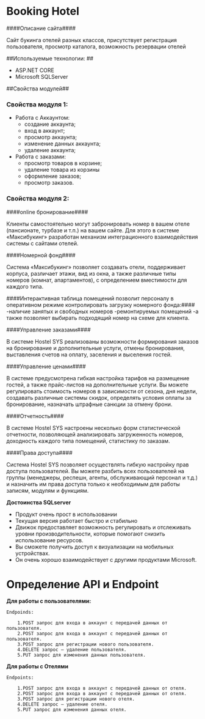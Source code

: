 # Booking Hotel
####Описание сайта####

Сайт букинга отелей разных классов, присутствует регистрация пользователя, просмотр каталога, возможность резервации отелей

##Используемые технологии: ##
  - ASP.NET CORE
  - Microsoft SQLServer

##Свойства модулей##
  ### Свойства модуля 1: ###
- Работа с Аккаунтом:
    - создание аккаунта;
    - вход в аккаунт;
    - просмотр аккаунта;
    - изменение данных аккаунта;
    - удаление аккаунта;
 - Работа с заказами:
    - просмотр товаров в корзине;
    - удаление товара из корзины
    - оформление заказов;
    - просмотр заказов.

### Свойства модуля 2: ###
####online бронирование####

Клиенты самостоятельно могут забронировать номер в вашем отеле (пансионате, турбазе и т.п.) на вашем сайте. Для этого в системе «Максибукинг» разработан механизм интеграционного взаимодействия системы с сайтами отелей.

####Номерной фонд####

Система «Максибукинг» позволяет создавать отели, поддерживает корпуса, различает этажи, вид из окна, а также различные типы номеров (комнат, апартаментов), с определением вместимости для каждого типа.

####Интерактивная таблица помещений позволит персоналу в оперативном режиме контролировать загрузку номерного фонда:####
-наличие занятых и свободных номеров
-ремонтируемых помещений
-а также позволяет выбирать подходящий номер на схеме для клиента.

####Управление заказами####

В системе Hostel SYS реализованы возможности формирования заказов на бронирование и дополнительные услуги, отмены бронирования, выставления счетов на оплату, заселения и выселения гостей.

####Управление ценами####

В системе предусмотрена гибкая настройка тарифов на размещение гостей, а также прайс-листов на дополнительные услуги. Вы можете регулировать стоимость номеров в зависимости от сезона, дня недели, создавать различные системы скидок, определять условия оплаты за бронирование, назначать штрафные санкции за отмену брони.

####Отчетность####

В системе Hostel SYS настроены несколько форм статистической отчетности, позволяющей анализировать загруженность номеров, доходность каждого типа помещений, статистику по заказам.

####Права доступа####

Система Hostel SYS позволяет осуществлять гибкую настройку прав доступа пользователей. Вы можете разбить всех пользователей на группы (менеджеры, респешн, агенты, обслуживающий персонал и т.д.) и назначить им права доступа только к необходимым для работы записям, модулям и функциям.
    
**Достоинства SQLserver**
  - Продукт очень прост в использовании
  - Текущая версия работает быстро и стабильно
  - Движок предоставляет возможность регулировать и отслеживать уровни производительности, которые помогают снизить использование ресурсов.
  - Вы сможете получить доступ к визуализации на мобильных устройствах.
  - Он очень хорошо взаимодействует с другими продуктами Microsoft.

# Определение API и Endpoint

**Для работы с пользователями:**

	Endpoinds:
    
		1.POST запрос для входа в аккаунт с передачей данных от пользователя.
		2.POST запрос для входа в аккаунт с передачей данных от пользователя.
		3.POST запрос для регистрации нового пользователя.
		4.DELETE запрос – удаление пользователя.
		5.PUT запрос для изменения данных пользователя.
**Для работы с Отелями**

	Endpoints:
	
		1.POST запрос для входа в аккаунт с передачей данных от отеля.
		2.POST запрос для входа в аккаунт с передачей данных от отеля.
		3.POST запрос для регистрации нового отеля.
		4.DELETE запрос – удаление отеля.
		5.PUT запрос для изменения данных отеля.
